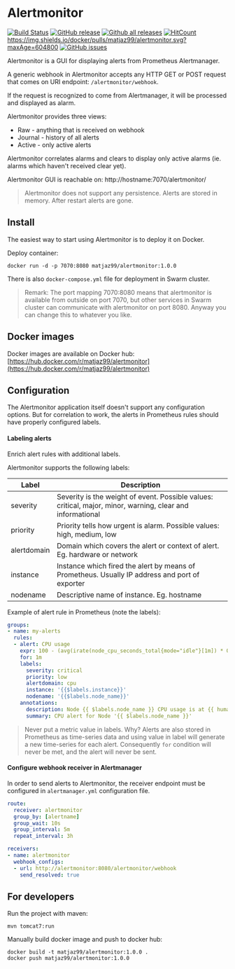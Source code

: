 # Alertmonitor

[![Build Status](https://semaphoreci.com/api/v1/matjaz99/alertmonitor/branches/master/shields_badge.svg)](https://semaphoreci.com/matjaz99/alertmonitor)
[![GitHub release](https://img.shields.io/github/release/matjaz99/alertmonitor.svg)](https://GitHub.com/matjaz99/alertmonitor/releases/)
[![Github all releases](https://img.shields.io/github/downloads/matjaz99/alertmonitor/total.svg)](https://GitHub.com/matjaz99/alertmonitor/releases/)
[![HitCount](http://hits.dwyl.io/matjaz99/alertmonitor.svg)](http://hits.dwyl.io/matjaz99/alertmonitor)
https://img.shields.io/docker/pulls/matjaz99/alertmonitor.svg?maxAge=604800
[![GitHub issues](https://img.shields.io/github/issues/matjaz99/alertmonitor.svg)](https://GitHub.com/matjaz99/alertmonitor/issues/)

Alertmonitor is a GUI for displaying alerts from Prometheus Alertmanager.

A generic webhook in Alertmonitor accepts any HTTP GET or POST request that comes on URI endpoint: `/alertmonitor/webhook`.

If the request is recognized to come from Alertmanager, it will be processed and displayed as alarm.

Alertmonitor provides three views:
- Raw - anything that is received on webhook
- Journal - history of all alerts
- Active - only active alerts

Alertmonitor correlates alarms and clears to display only active alarms (ie. alarms which haven't received clear yet).

Alertmonitor GUI is reachable on: http://hostname:7070/alertmonitor/

> Alertmonitor does not support any persistence. Alerts are stored in memory. After restart alerts are gone.

## Install

The easiest way to start using Alertmonitor is to deploy it on Docker.

Deploy container:

```
docker run -d -p 7070:8080 matjaz99/alertmonitor:1.0.0
```

There is also `docker-compose.yml` file for deployment in Swarm cluster.

> Remark: The port mapping 7070:8080 means that alertmonitor is available from outside on port 7070, but other services in Swarm cluster can communicate with alertmonitor on port 8080. Anyway you can change this to whatever you like.

## Docker images

Docker images are available on Docker hub: [https://hub.docker.com/r/matjaz99/alertmonitor](https://hub.docker.com/r/matjaz99/alertmonitor)

## Configuration

The Alertmonitor application itself doesn't support any configuration options.
But for correlation to work, the alerts in Prometheus rules should have properly configured labels.

#### Labeling alerts

Enrich alert rules with additional labels.

Alertmonitor supports the following labels:

| Label       |      Description        |
|-------------|-------------------------|
| severity    | Severity is the weight of event. Possible values: critical, major, minor, warning, clear and informational |
| priority    | Priority tells how urgent is alarm. Possible values: high, medium, low |
| alertdomain | Domain which covers the alert or context of alert. Eg. hardware or network |
| instance    | Instance which fired the alert by means of Prometheus. Usually IP address and port of exporter |
| nodename    | Descriptive name of instance. Eg. hostname |

Example of alert rule in Prometheus (note the labels):

```yaml
groups:
- name: my-alerts
  rules:
  - alert: CPU usage
    expr: 100 - (avg(irate(node_cpu_seconds_total{mode="idle"}[1m]) * ON(instance) GROUP_LEFT(node_name) node_meta * 100) BY (node_name)) > 80
    for: 1m
    labels:
      severity: critical
      priority: low
      alertdomain: cpu
      instance: '{{$labels.instance}}'
      nodename: '{{$labels.node_name}}'
    annotations:
      description: Node {{ $labels.node_name }} CPU usage is at {{ humanize $value}}%.
      summary: CPU alert for Node '{{ $labels.node_name }}'
```


> Never put a metric value in labels. Why? Alerts are also stored in Prometheus as time-series data and using value in label will generate a new time-series for each alert. Consequently `for` condition will never be met, and the alert will never be sent.

#### Configure webhook receiver in Alertmanager

In order to send alerts to Alertmonitor, the receiver endpoint must be configured in `alertmanager.yml` configuration file.

```yaml
route:
  receiver: alertmonitor
  group_by: [alertname]
  group_wait: 10s
  group_interval: 5m
  repeat_interval: 3h

receivers:
- name: alertmonitor
  webhook_configs:
  - url: http://alertmonitor:8080/alertmonitor/webhook
    send_resolved: true
```

## For developers

Run the project with maven:

```
mvn tomcat7:run
```

Manually build docker image and push to docker hub:

```
docker build -t matjaz99/alertmonitor:1.0.0 .
docker push matjaz99/alertmonitor:1.0.0
```

